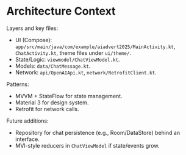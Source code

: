 # Architecture Context

Layers and key files:
- UI (Compose): `app/src/main/java/com/example/aiadvert2025/MainActivity.kt`, `ChatActivity.kt`, theme files under `ui/theme/`.
- State/Logic: `viewmodel/ChatViewModel.kt`.
- Models: `data/ChatMessage.kt`.
- Network: `api/OpenAIApi.kt`, `network/RetrofitClient.kt`.

Patterns:
- MVVM + StateFlow for state management.
- Material 3 for design system.
- Retrofit for network calls.

Future additions:
- Repository for chat persistence (e.g., Room/DataStore) behind an interface.
- MVI-style reducers in `ChatViewModel` if state/events grow.



